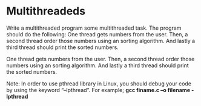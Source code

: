 # Multithreadeds

Write a multithreaded program some multithreaded task. The program should do the following:
One thread gets numbers from the user. Then, a second thread order those numbers using an sorting algorithm. And lastly a third thread should print the sorted numbers.

One thread gets numbers from the user. Then, a second thread order those numbers using an sorting algorithm. And lastly a third thread should print the sorted numbers.

Note: In order to use pthread library in Linux, you should debug your code by using the keyword “–lpthread”. For example; __gcc finame.c –o filename -lpthread__



